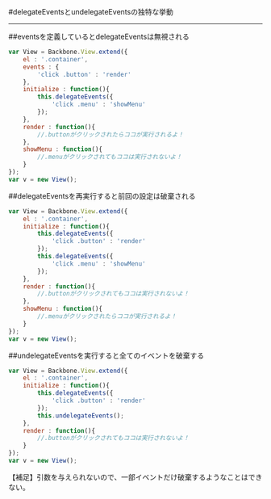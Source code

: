 #delegateEventsとundelegateEventsの独特な挙動

-----------------------------------------------

##eventsを定義しているとdelegateEventsは無視される

```javascript
var View = Backbone.View.extend({
	el : '.container',
	events : {
		'click .button' : 'render'
	},
	initialize : function(){
		this.delegateEvents({
			'click .menu' : 'showMenu'
		});
	},
	render : function(){
		//.buttonがクリックされたらココが実行されるよ！
	},
	showMenu : function(){
		//.menuがクリックされてもココは実行されないよ！
	}
});
var v = new View();
```

##delegateEventsを再実行すると前回の設定は破棄される

```javascript
var View = Backbone.View.extend({
	el : '.container',
	initialize : function(){
		this.delegateEvents({
			'click .button' : 'render'
		});
		this.delegateEvents({
			'click .menu' : 'showMenu'
		});
	},
	render : function(){
		//.buttonがクリックされてもココは実行されないよ！
	},
	showMenu : function(){
		//.menuがクリックされたらココが実行されるよ！
	}
});
var v = new View();
```

##undelegateEventsを実行すると全てのイベントを破棄する

```javascript
var View = Backbone.View.extend({
	el : '.container',
	initialize : function(){
		this.delegateEvents({
			'click .button' : 'render'
		});
		this.undelegateEvents();
	},
	render : function(){
		//.buttonがクリックされてもココは実行されないよ！
	}
});
var v = new View();
```

【補足】引数を与えられないので、一部イベントだけ破棄するようなことはできない。